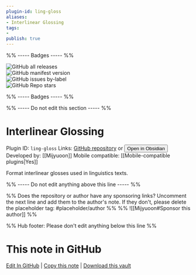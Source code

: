 ```yaml
---
plugin-id: ling-gloss
aliases:
- Interlinear Glossing
tags: 
- 
publish: true
---
```


%% ----- Badges ----- %%

![GitHub all releases](https://img.shields.io/github/downloads/Mijyuoon/obsidian-ling-gloss/total?color=573E7A&logo=github&style=for-the-badge)   
![GitHub manifest version](https://img.shields.io/github/manifest-json/v/Mijyuoon/obsidian-ling-gloss?color=573E7A&logo=github&style=for-the-badge)   
![GitHub issues by-label](https://img.shields.io/github/issues/Mijyuoon/obsidian-ling-gloss/help%20wanted?color=573E7A&logo=github&style=for-the-badge)   
![GitHub Repo stars](https://img.shields.io/github/stars/Mijyuoon/obsidian-ling-gloss?color=573E7A&logo=github&style=for-the-badge)

%% ----- Badges ----- %%

%% ----- Do not edit this section ----- %%

# Interlinear Glossing

Plugin ID: `ling-gloss`
Links: [GitHub repository](https://github.com/Mijyuoon/obsidian-ling-gloss) or [<button id=HH>Open in Obsidian</button>](obsidian://show-plugin?id=ling-gloss)
Developed by: [[Mijyuoon]]
Mobile compatible: [[Mobile-compatible plugins|Yes]]

Format interlinear glosses used in linguistics texts.

%% ----- Do not edit anything above this line ----- %% 

%% Does the repository or author have any sponsoring links? Uncomment the next line and add them to the author's note. If they don't, please delete the placeholder tag: #placeholder/author %%
%% ![[Mijyuoon#Sponsor this author]] %%

%% Hub footer: Please don't edit anything below this line %%

# This note in GitHub

<span class="git-footer">[Edit In GitHub](https://github.dev/obsidian-community/obsidian-hub/blob/main/02%20-%20Community%20Expansions/02.05%20All%20Community%20Expansions/Plugins/ling-gloss.md "git-hub-edit-note") | [Copy this note](https://raw.githubusercontent.com/obsidian-community/obsidian-hub/main/02%20-%20Community%20Expansions/02.05%20All%20Community%20Expansions/Plugins/ling-gloss.md "git-hub-copy-note") | [Download this vault](https://github.com/obsidian-community/obsidian-hub/archive/refs/heads/main.zip "git-hub-download-vault") </span>
